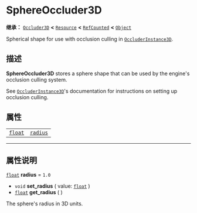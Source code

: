 <!-- ⚠ 请勿编辑本文件 ⚠ -->
<!-- 本文档使用脚本从 WeDot 引擎源码仓库生成。 -->
<!-- 生成脚本：https://github.com/WeDot-Engine/WeDot/tree/master/doc/tools/make_md.py； -->
<!-- 原文件：https://github.com/WeDot-Engine/WeDot/tree/master/doc/classes/SphereOccluder3D.xml。 -->

<div id="_class_sphereoccluder3d"></div>

# SphereOccluder3D

**继承：** [`Occluder3D`](class_occluder3d.md) **<** [`Resource`](class_resource.md) **<** [`RefCounted`](class_refcounted.md) **<** [`Object`](class_object.md)

Spherical shape for use with occlusion culling in [`OccluderInstance3D`](class_occluderinstance3d.md).

## 描述

**SphereOccluder3D** stores a sphere shape that can be used by the engine's occlusion culling system.

See [`OccluderInstance3D`](class_occluderinstance3d.md)'s documentation for instructions on setting up occlusion culling.

## 属性

|||
|:-:|:--|
| [`float`](class_float.md) | [`radius`](class_sphereoccluder3d.md#class_sphereoccluder3d_property_radius) | ``1.0`` |

<!-- rst-class:: classref-section-separator -->

---

## 属性说明

<div id="_class_sphereoccluder3d_property_radius"></div>

[`float`](class_float.md) **radius** = ``1.0`` <div id="class_sphereoccluder3d_property_radius"></div>

- `void` **set_radius** ( value: [`float`](class_float.md) )
- [`float`](class_float.md) **get_radius** ( )

The sphere's radius in 3D units.

[^virtual]: 本方法通常需要用户覆盖才能生效。
[^const]: 本方法无副作用，不会修改该实例的任何成员变量。
[^vararg]: 本方法除了能接受在此处描述的参数外，还能够继续接受任意数量的参数。
[^constructor]: 本方法用于构造某个类型。
[^static]: 调用本方法无需实例，可直接使用类名进行调用。
[^operator]: 本方法描述的是使用本类型作为左操作数的有效运算符。
[^bitfield]: 这个值是由下列位标志构成位掩码的整数。
[^void]: 无返回值。
